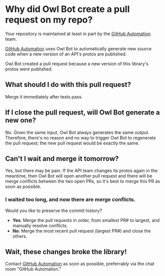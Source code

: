 # Why did Owl Bot create a pull request on my repo?

Your repository is maintained at least in part by the [GitHub Automation](https://github.com/orgs/googleapis/teams/github-automation) team.

[GitHub Automation](https://github.com/orgs/googleapis/teams/github-automation) uses Owl Bot to automatically generate new source code when a new version of an API's protos are published.

Owl Bot created a pull request because a new version of this library's protos were published.

## What should I do with this pull request?

Merge it immediately after tests pass.

## If I close the pull request, will Owl Bot generate a new one?

No.  Given the same input, Owl Bot always generates the same output.  Therefore, there's no reason and no way to trigger Owl Bot to regenerate the pull request; the new pull request would be exactly the same.

## Can't I wait and merge it tomorrow?

Yes, but there may be pain.  If the API team changes its protos again in the meantime, then Owl Bot will open another pull request and there will be merge conflicts between the two open PRs, so it's best to merge this PR as soon as possible.

### I waited too long, and now there are merge conflicts.

Would you like to preserve the commit history?

* **Yes**:  Merge the pull requests in order, from smallest PR# to largest, and manually resolve conflicts.
* **No**:  Merge the most recent pull request (largest PR#) and close the others.

## Wait, these changes broke the library!

Contact [GitHub Automation](https://github.com/orgs/googleapis/teams/github-automation)
as soon as possible, preferrably via the chat room "GitHub Automation."
